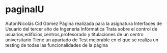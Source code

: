 # paginaIU
Autor:Nicolás Cid Gómez
Página realizada para la asignatura Interfaces de Usuario del tercer año de Ingenería Infórmatica
Trata sobre el control de usuarios,edificios,centros,profesorado y titulaciones de un centro universitario
Tiene un apartado de Test mejorable en el que se realiza un testing de todas las funcionalidades de la página
